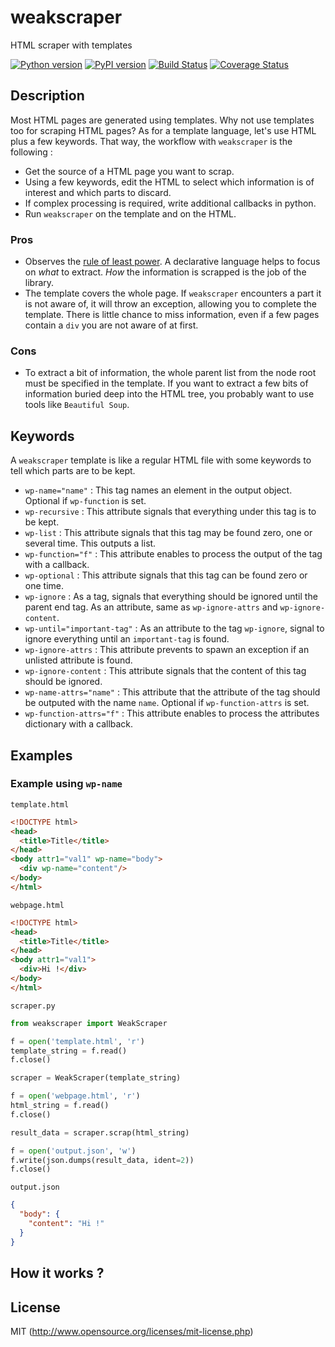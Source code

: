# weakscraper
HTML scraper with templates

[![Python version](https://img.shields.io/pypi/pyversions/weakscraper.svg)](https://www.python.org/download/releases/3.0/)
[![PyPI version](https://badge.fury.io/py/weakscraper.svg)](https://badge.fury.io/py/weakscraper)
[![Build Status](https://travis-ci.org/michelbl/weakscraper.svg?branch=master)](https://travis-ci.org/michelbl/weakscraper)
[![Coverage Status](https://coveralls.io/repos/github/michelbl/weakscraper/badge.svg?branch=master)](https://coveralls.io/github/michelbl/weakscraper?branch=master)


## Description

Most HTML pages are generated using templates. Why not use templates too for scraping HTML pages? As for a template language, let's use HTML plus a few keywords. That way, the workflow with `weakscraper` is the following :
* Get the source of a HTML page you want to scrap.
* Using a few keywords, edit the HTML to select which information is of interest and which parts to discard.
* If complex processing is required, write additional callbacks in python.
* Run `weakscraper` on the template and on the HTML.


### Pros
* Observes the [rule of least power](https://en.wikipedia.org/wiki/Rule_of_least_power). A declarative language helps to focus on *what* to extract. *How* the information is scrapped is the job of the library.
* The template covers the whole page. If `weakscraper` encounters a part it is not aware of, it will throw an exception, allowing you to complete the template. There is little chance to miss information, even if a few pages contain a `div` you are not aware of at first.

### Cons
* To extract a bit of information, the whole parent list from the node root must be specified in the template. If you want to extract a few bits of information buried deep into the HTML tree, you probably want to use tools like `Beautiful Soup`.

## Keywords

A `weakscraper` template is like a regular HTML file with some keywords to tell which parts are to be kept.
* `wp-name="name"` : This tag names an element in the output object. Optional if `wp-function` is set.
* `wp-recursive` : This attribute signals that everything under this tag is to be kept.
* `wp-list` : This attribute signals that this tag may be found zero, one or several time. This outputs a list.
* `wp-function="f"` : This attribute enables to process the output of the tag with a callback.
* `wp-optional` : This attribute signals that this tag can be found zero or one time.
* `wp-ignore` : As a tag, signals that everything should be ignored until the parent end tag. As an attribute, same as `wp-ignore-attrs` and `wp-ignore-content`.
* `wp-until="important-tag"` : As an attribute to the tag `wp-ignore`, signal to ignore everything until an `important-tag` is found.
* `wp-ignore-attrs` : This attribute prevents to spawn an exception if an unlisted attribute is found.
* `wp-ignore-content` : This attribute signals that the content of this tag should be ignored.
* `wp-name-attrs="name"` : This attribute that the attribute of the tag should be outputed with the name `name`. Optional if `wp-function-attrs` is set.
* `wp-function-attrs="f"` : This attribute enables to process the attributes dictionary with a callback.

## Examples

### Example using `wp-name`

`template.html`
```html
<!DOCTYPE html>
<head>
  <title>Title</title>
</head>
<body attr1="val1" wp-name="body">
  <div wp-name="content"/>
</body>
</html>
```

`webpage.html`
```html
<!DOCTYPE html>
<head>
  <title>Title</title>
</head>
<body attr1="val1">
  <div>Hi !</div>
</body>
</html>
```

`scraper.py`
```python
from weakscraper import WeakScraper

f = open('template.html', 'r')
template_string = f.read()
f.close()

scraper = WeakScraper(template_string)

f = open('webpage.html', 'r')
html_string = f.read()
f.close()

result_data = scraper.scrap(html_string)

f = open('output.json', 'w')
f.write(json.dumps(result_data, ident=2))
f.close()
```

`output.json`
```json
{
  "body": {
    "content": "Hi !"
  }
}
```


## How it works ?

## License

MIT (http://www.opensource.org/licenses/mit-license.php)
